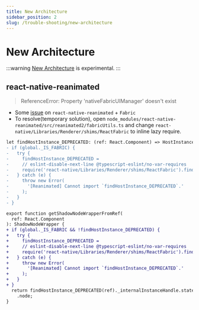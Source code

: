 ```yaml
---
title: New Architecture
sidebar_position: 2
slug: /trouble-shooting/new-architecture
---
```


# New Architecture

:::warning
[New Architecture](https://reactnative.dev/docs/the-new-architecture/landing-page) is experimental.
:::

## react-native-reanimated

> ReferenceError: Property 'nativeFabricUIManager' doesn't exist

- Some [issue](https://github.com/leegeunhyeok/react-native-esbuild/issues/16#issuecomment-1730042378) on `react-native-reanimated` + `Fabric`
- To resolve(temporary solution), open `node_modules/react-native-reanimated/src/reanimated2/fabricUtils.ts` and change `react-native/Libraries/Renderer/shims/ReactFabric` to inline lazy require.

```diff
let findHostInstance_DEPRECATED: (ref: React.Component) => HostInstance;
- if (global._IS_FABRIC) {
-   try {
-     findHostInstance_DEPRECATED =
-     // eslint-disable-next-line @typescript-eslint/no-var-requires
-     require('react-native/Libraries/Renderer/shims/ReactFabric').findHostInstance_DEPRECATED;
-   } catch (e) {
-     throw new Error(
-       '[Reanimated] Cannot import `findHostInstance_DEPRECATED`.'
-     );
-   }
- }

export function getShadowNodeWrapperFromRef(
  ref: React.Component
): ShadowNodeWrapper {
+ if (global._IS_FABRIC && !findHostInstance_DEPRECATED) {
+   try {
+     findHostInstance_DEPRECATED =
+     // eslint-disable-next-line @typescript-eslint/no-var-requires
+     require('react-native/Libraries/Renderer/shims/ReactFabric').findHostInstance_DEPRECATED;
+   } catch (e) {
+     throw new Error(
+       '[Reanimated] Cannot import `findHostInstance_DEPRECATED`.'
+     );
+   }
+ }
  return findHostInstance_DEPRECATED(ref)._internalInstanceHandle.stateNode
    .node;
}
```
